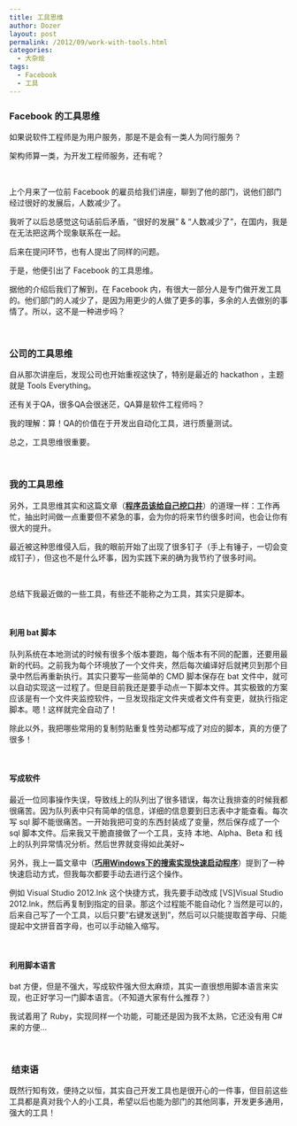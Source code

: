 ```yaml
---
title: 工具思维
author: Dozer
layout: post
permalink: /2012/09/work-with-tools.html
categories:
  - 大杂烩
tags:
  - Facebook
  - 工具
---
```


### Facebook 的工具思维

如果说软件工程师是为用户服务，那是不是会有一类人为同行服务？

架构师算一类，为开发工程师服务，还有呢？

&nbsp;

上个月来了一位前 Facebook 的雇员给我们讲座，聊到了他的部门，说他们部门经过很好的发展后，人数减少了。

我听了以后总感觉这句话前后矛盾，“很好的发展” & “人数减少了”，在国内，我是在无法把这两个现象联系在一起。

后来在提问环节，也有人提出了同样的问题。

于是，他便引出了 Facebook 的工具思维。

<!--more-->

据他的介绍后我们了解到，在 Facebook 内，有很大一部分人是专门做开发工具的。他们部门的人减少了，是因为用更少的人做了更多的事，多余的人去做别的事情了。所以，这不是一种进步吗？

&nbsp;

### 公司的工具思维

自从那次讲座后，发现公司也开始重视这快了，特别是最近的 hackathon ，主题就是 Tools Everything。

还有关于QA，很多QA会很迷茫，QA算是软件工程师吗？

我的理解：算！QA的价值在于开发出自动化工具，进行质量测试。

总之，工具思维很重要。

&nbsp;

### 我的工具思维

另外，工具思维其实和这篇文章（<a href="http://blog.csdn.net/zyboy2000/article/details/5606517" target="_blank"><strong>程序员该给自己挖口井</strong></a>）的道理一样：工作再忙，抽出时间做一点重要但不紧急的事，会为你的将来节约很多时间，也会让你有很大的提升。

最近被这种思维侵入后，我的眼前开始了出现了很多钉子（手上有锤子，一切会变成钉子），但这也不是什么坏事，因为实践下来的确为我节约了很多时间。

&nbsp;

总结下我最近做的一些工具，有些还不能称之为工具，其实只是脚本。

&nbsp;

#### 利用 bat 脚本

队列系统在本地测试的时候有很多个版本要跑，每个版本有不同的配置，还要用最新的代码。之前我为每个环境放了一个文件夹，然后每次编译好后就拷贝到那个目录中然后再重新执行。其实只要写一些简单的 CMD 脚本保存在 bat 文件中，就可以自动实现这一过程了。但是目前我还是要手动点一下脚本文件。其实极致的方案应该是有一个文件夹监控软件，一旦发现指定文件夹或者文件有变更，就执行指定脚本。嗯！这样就完全自动了！

除此以外，我把哪些常用的复制剪贴重复性劳动都写成了对应的脚本，真的方便了很多！

&nbsp;

#### 写成软件

最近一位同事操作失误，导致线上的队列出了很多错误，每次让我排查的时候我都很痛苦。因为队列表中只有简单的信息，详细的信息要到日志表中才能查看。每次写 sql 脚不能很痛苦。一开始我把可变的东西封装成了变量，然后保存成了一个 sql 脚本文件。后来我又干脆直接做了一个工具，支持 本地、Alpha、Beta 和 线上的队列异常情况分析。然后世界就变得如此美好~

另外，我上一篇文章中（<a href="/2012/01/using-the-windows-search-for-fast-start-program.html" target="_blank"><strong>巧用Windows下的搜索实现快速启动程序</strong></a>）提到了一种快速启动方式，但我每次都要手动去进行这个操作。

例如 Visual Studio 2012.lnk 这个快捷方式，我先要手动改成 [VS]Visual Studio 2012.lnk，然后再复制到指定的目录。那这个过程能不能自动化？当然是可以的，后来自己写了一个工具，以后只要“右键发送到”，然后可以只能提取首字母、只能提起中文拼音首字母，也可以手动输入缩写。

&nbsp;

#### 利用脚本语言

bat 方便，但是不强大，写成软件强大但太麻烦，其实一直很想用脚本语言来实现，也正好学习一门脚本语言。（不知道大家有什么推荐？）

我试着用了 Ruby，实现同样一个功能，可能还是因为我不太熟，它还没有用 C# 来的方便…

&nbsp;

###  结束语

既然行知有效，便持之以恒，其实自己开发工具也是很开心的一件事，但目前这些工具都是真对我个人的小工具，希望以后也能为部门的其他同事，开发更多通用，强大的工具！
